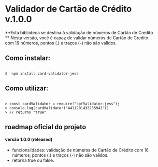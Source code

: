 # Validador de Cartão de Crédito v.1.0.0

**Esta biblioteca se destina à validação de números de Cartão de Credito **
Nesta versão, você é capaz de validar números de Cartão de Credito com 16 números, pontos (.) e traços (-) não são validos.

## Como instalar:

```shell

$  npm install card-validator-jess

```

## Como utilizar:

```node

> const cardValidator = require("cpfValidator-jess");
> console.log(cardValidator("4411201432235942"))
> // returns "true"

```

## roadmap oficial do projeto

#### versão 1.0.0 (released)
- funcionalidades: validação de números de Cartão de Crédito com 16 números, pontos (.) e traços (-) não são validos.
- retorna true ou false.
